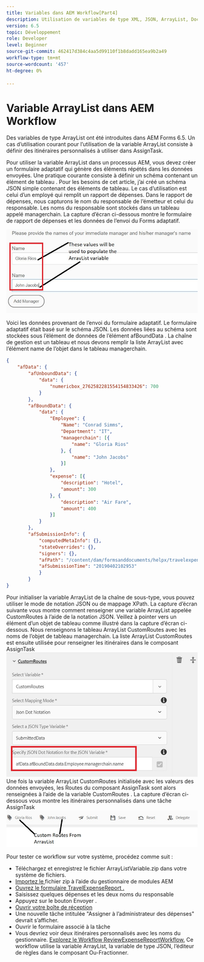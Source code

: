 ```yaml
---
title: Variables dans AEM Workflow[Part4]
description: Utilisation de variables de type XML, JSON, ArrayList, Document dans un workflow AEM
version: 6.5
topic: Développement
role: Developer
level: Beginner
source-git-commit: 462417d384c4aa5d99110f1b8dadd165ea9b2a49
workflow-type: tm+mt
source-wordcount: '457'
ht-degree: 0%

---
```



# Variable ArrayList dans AEM Workflow

Des variables de type ArrayList ont été introduites dans AEM Forms 6.5. Un cas d’utilisation courant pour l’utilisation de la variable ArrayList consiste à définir des itinéraires personnalisés à utiliser dans AssignTask.

Pour utiliser la variable ArrayList dans un processus AEM, vous devez créer un formulaire adaptatif qui génère des éléments répétés dans les données envoyées. Une pratique courante consiste à définir un schéma contenant un élément de tableau . Pour les besoins de cet article, j’ai créé un schéma JSON simple contenant des éléments de tableau. Le cas d’utilisation est celui d’un employé qui remplit un rapport de dépenses. Dans le rapport de dépenses, nous capturons le nom du responsable de l’émetteur et celui du responsable. Les noms du responsable sont stockés dans un tableau appelé managerchain. La capture d’écran ci-dessous montre le formulaire de rapport de dépenses et les données de l’envoi du Forms adaptatif.

![rapport de dépenses](assets/expensereport.jpg)

Voici les données provenant de l’envoi du formulaire adaptatif. Le formulaire adaptatif était basé sur le schéma JSON. Les données liées au schéma sont stockées sous l’élément de données de l’élément afBoundData . La chaîne de gestion est un tableau et nous devons remplir la liste ArrayList avec l’élément name de l’objet dans le tableau managerchain.

```json
{
    "afData": {
        "afUnboundData": {
            "data": {
                "numericbox_2762582281554154833426": 700
            }
        },
        "afBoundData": {
            "data": {
                "Employee": {
                    "Name": "Conrad Simms",
                    "Department": "IT",
                    "managerchain": [{
                        "name": "Gloria Rios"
                    }, {
                        "name": "John Jacobs"
                    }]
                },
                "expense": [{
                    "description": "Hotel",
                    "amount": 300
                }, {
                    "description": "Air Fare",
                    "amount": 400
                }]
            }
        },
        "afSubmissionInfo": {
            "computedMetaInfo": {},
            "stateOverrides": {},
            "signers": {},
            "afPath": "/content/dam/formsanddocuments/helpx/travelexpensereport",
            "afSubmissionTime": "20190402102953"
            }
        }
}
```

Pour initialiser la variable ArrayList de la chaîne de sous-type, vous pouvez utiliser le mode de notation JSON ou de mappage XPath. La capture d’écran suivante vous montre comment renseigner une variable ArrayList appelée CustomRoutes à l’aide de la notation JSON. Veillez à pointer vers un élément d’un objet de tableau comme illustré dans la capture d’écran ci-dessous. Nous renseignons le tableau ArrayList CustomRoutes avec les noms de l’objet de tableau managerchain.
La liste ArrayList CustomRoutes est ensuite utilisée pour renseigner les itinéraires dans le composant AssignTask
![customroutes](assets/arraylist.jpg)
Une fois la variable ArrayList CustomRoutes initialisée avec les valeurs des données envoyées, les Routes du composant AssignTask sont alors renseignées à l’aide de la variable CustomRoutes . La capture d’écran ci-dessous vous montre les itinéraires personnalisés dans une tâche AssignTask
![asingtask](assets/customactions.jpg)

Pour tester ce workflow sur votre système, procédez comme suit :

* Téléchargez et enregistrez le fichier ArrayListVariable.zip dans votre système de fichiers.
* [Importez le ](assets/arraylistvariable.zip) fichier zip à l’aide du gestionnaire de modules AEM
* [Ouvrez le formulaire TravelExpenseReport .](http://localhost:4502/content/dam/formsanddocuments/helpx/travelexpensereport/jcr:content?wcmmode=disabled)
* Saisissez quelques dépenses et les deux noms du responsable
* Appuyez sur le bouton Envoyer .
* [Ouvrir votre boîte de réception](http://localhost:4502/aem/inbox)
* Une nouvelle tâche intitulée &quot;Assigner à l’administrateur des dépenses&quot; devrait s’afficher.
* Ouvrir le formulaire associé à la tâche
* Vous devriez voir deux itinéraires personnalisés avec les noms du gestionnaire.
   [Explorez le Workflow ReviewExpenseReportWorkflow.](http://localhost:4502/editor.html/conf/global/settings/workflow/models/ReviewExpenseReport.html) Ce workflow utilise la variable ArrayList, la variable de type JSON, l’éditeur de règles dans le composant Ou-Fractionner.
